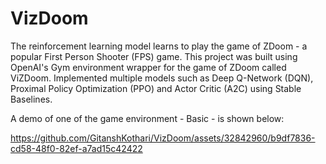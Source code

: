 # VizDoom

The reinforcement learning model learns to play the game of ZDoom - a popular First Person Shooter (FPS) game. This project was built using OpenAI's Gym environment wrapper for the game of ZDoom called ViZDoom. Implemented multiple models such as Deep Q-Network (DQN), Proximal Policy Optimization (PPO) and Actor Critic (A2C) using Stable Baselines. 

A demo of one of the game environment - Basic - is shown below: 

https://github.com/GitanshKothari/VizDoom/assets/32842960/b9df7836-cd58-48f0-82ef-a7ad15c42422
